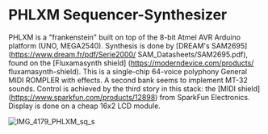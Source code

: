 # PHLXM Sequencer-Synthesizer

PHLXM is a "frankenstein" built on top of the 8-bit Atmel AVR Arduino platform 
(UNO, MEGA2540). Synthesis is done by [DREAM's SAM2695] (https://www.dream.fr/pdf/Serie2000/
SAM_Datasheets/SAM2695.pdf), found on the [Fluxamasynth shield] (https://moderndevice.com/products/
fluxamasynth-shield). This is a single-chip 64-voice polyphony General MIDI ROMPLER with effects. A 
second bank seems to implement MT-32 sounds. Control is achieved by the third story in this stack: 
the [MIDI shield] (https://www.sparkfun.com/products/12898) from SparkFun Electronics. Display is 
done on a cheap 16x2 LCD module.  

![IMG_4179_PHLXM_sq_s](https://github.com/echacont/PHLXMSynth/assets/102091860/dac81a0b-ff56-47e6-88ce-a99c725563b6)

